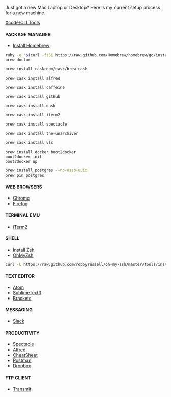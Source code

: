 Just got a new Mac Laptop or Desktop?
Here is my current setup process for a new machine.

[Xcode/CLI Tools](https://developer.apple.com/xcode/)

#### PACKAGE MANAGER
- [Install Homebrew](http://brew.sh)
```sh
ruby -e "$(curl -fsSL https://raw.github.com/Homebrew/homebrew/go/install)"
brew doctor
```
```sh
brew install caskroom/cask/brew-cask

brew cask install alfred

brew cask install caffeine

brew cask install github

brew cask install dash

brew cask install iterm2

brew cask install spectacle

brew cask install the-unarchiver

brew cask install vlc

brew install docker boot2docker
boot2docker init
boot2docker up

brew install postgres --no-ossp-uuid
brew pin postgres
```
#### WEB BROWSERS
- [Chrome](https://www.google.com/chrome/)
- [Firefox](http://firefox.com)

#### TERMINAL EMU
- [iTerm2](https://www.iterm2.com)


#### SHELL
- Install Zsh
- [OhMyZsh](https://github.com/robbyrussell/oh-my-zsh)
```sh
curl -L https://raw.github.com/robbyrussell/oh-my-zsh/master/tools/install.sh | sh
```
#### TEXT EDITOR
  - [Atom](https://atom.io)
  - [SublimeText3](https://www.sublimetext.com/3)
  - [Brackets](https://brackets.io)

#### MESSAGING
- [Slack](https://slack.com)

#### PRODUCTIVITY
- [Spectacle](https://www.spectacleapp.com/)
- [Alfred](https://www.alfredapp.com/)
- [CheatSheet](https://www.mediaatelier.com/CheatSheet/)
- [Postman](https://www.getpostman.com/)
- [Dropbox](http://www.dropbox.com)

#### FTP CLIENT
- [Transmit](https://panic.com/transit)
